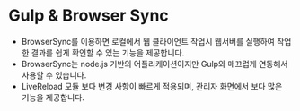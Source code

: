 # Gulp & Browser Sync

- BrowserSync를 이용하면 로컬에서 웹 클라이언트 작업시 웹서버를 실행하여 작업한 결과를 쉽게 확인할 수 있는 기능을 제공합니다.
- BrowserSync는 node.js 기반의 어플리케이션이지만 Gulp와 매끄럽게 연동해서 사용할 수 있습니다.
- LiveReload 모듈 보다 변경 사항이 빠르게 적용되며, 관리자 화면에서 보다 많은 기능을 제공합니다.
